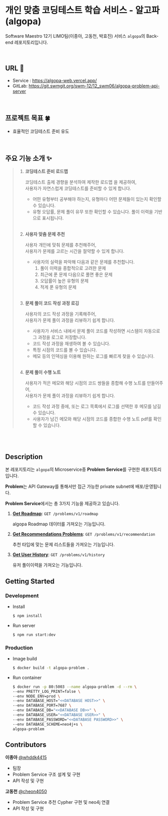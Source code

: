 # 개인 맞춤 코딩테스트 학습 서비스 - 알고파(algopa)

Software Maestro 12기 LIMO팀(이종아, 고동천, 박효진) 서비스 `algopa`의 Back-end 레포지토리입니다.

<br/>

## URL 🚦

- Service : https://algopa-web.vercel.app/
- GitLab: https://git.swmgit.org/swm-12/12_swm06/algopa-problem-api-server

<br/>

## 프로젝트 목표 🍀

- 효율적인 코딩테스트 준비 유도

<br/>

## 주요 기능 소개 ✨

> 1. **코딩테스트 준비 로드맵**
>
>    코딩테스트 출제 경향을 분석하여 제작한 로드맵 을 제공하여, <br/>사용자가 자연스럽게 코딩테스트를 준비할 수 있게 합니다.
>
>    - 어떤 유형부터 공부해야 하는지, 유형마다 어떤 문제들이 있는지 확인할 수 있습니다.
>    - 유형 오답률, 문제 풀이 유무 또한 확인할 수 있습니다. 풀이 이력을 기반으로 표시됩니다.
>      <br/><br/>
>
> 2. **사용자 맞춤 문제 추천**
>
>    사용자 개인에 맞춰 문제를 추천해주어, <br/>사용자가 문제를 고르는 시간을 절약할 수 있게 합니다.
>
>    - 사용자의 실력을 파악해 다음과 같은 문제를 추천합니다.
>      1. 풀이 이력을 종합적으로 고려한 문제
>      2. 최근에 푼 문제 다음으로 풀면 좋은 문제
>      3. 오답률이 높은 유형의 문제
>      4. 적게 푼 유형의 문제
>         <br/><br/>
>
> 3. **문제 풀이 코드 작성 과정 로깅**
>
>    사용자의 코드 작성 과정을 기록해주어, <br/>사용자가 문제 풀이 과정을 리뷰하기 쉽게 합니다.
>
>    - 사용자가 서비스 내에서 문제 풀이 코드를 작성하면 시스템이 자동으로 그 과정을 로그로 저장합니다.
>    - 코드 작성 과정을 재생하여 볼 수 있습니다.
>    - 특정 시점의 코드를 볼 수 있습니다.
>    - 메모 등의 인덱싱을 이용해 원하는 로그를 빠르게 찾을 수 있습니다.
>      <br/><br/>
>
> 4. **문제 풀이 수행 노트**
>
>    사용자가 적은 메모와 해당 시점의 코드 쌍들을 종합해 수행 노트를 만들어주어, <br/>사용자가 문제 풀이 과정을 리뷰하기 쉽게 합니다.
>
>    - 코드 작성 과정 중에, 또는 로그 목록에서 로그를 선택한 후 메모를 남길 수 있습니다.
>    - 사용자가 남긴 메모와 해당 시점의 코드를 종합한 수행 노트 pdf를 확인할 수 있습니다.

<br/>

<br/>

## Description

본 레포지토리는 `algopa`의 Microservice중 **Problem Service**를 구현한 레포지토리입니다.

**Problem**는 API Gateway를 통해서만 접근 가능한 private subnet에 배포/운영됩니다.

**Problem Service**에서는 총 3가지 기능을 제공하고 있습니다.

1. [**Get Roadmap**](src/services/problems/README.md#Get-Roadmap): `GET /problems/v1/roadmap`

   algopa Roadmap 데이터를 가져오는 기능입니다.

2. [**Get Recommendations Problems**](src/services/problems/README.md#Get-Recommendations-Problems): `GET /problems/v1/recommendation`

   추천 타입에 맞는 문제 리스트들을 가져오는 기능입니다.

3. [**Get User History**](src/services/problems/README.md#Get-User-History): `GET /problems/v1/history`

   유저 풀이이력을 가져오는 기능입니다.

## Getting Started

### Development

- Install

  ```bash
  $ npm install
  ```

- Run server

  ```bash
  $ npm run start:dev
  ```

### Production

- Image build

  ```bash
  $ docker build -t algopa-problem .
  ```

- Run container

  ```bash
  $ docker run -p 80:5003 --name algopa-problem -d --rm \
  --env PRETTY_LOG_PRINT=false \
  --env NODE_ENV=prod \
  --env DATABASE_HOST="<<DATABASE HOST>>" \
  --env DATABASE_PORT=7687 \
  --env DATABASE_DB="<<DATABASE DB>>" \
  --env DATABASE_USER="<<DATABASE USER>>" \
  --env DATABASE_PASSWORD="<<DATABASE PASSWORD>>" \
  --env DATABASE_SCHEME=neo4j+s \
  algopa-problem
  ```

## Contributors

**이종아** [@whddk4415](https://github.com/whddk4415)

- 팀장
- Problem Service 구조 설계 및 구현
- API 작성 및 구현

**고동천** [@cheon4050](https://github.com/cheon4050)

- Problem Service 추천 Cypher 구현 및 neo4j 연결
- API 작성 및 구현

